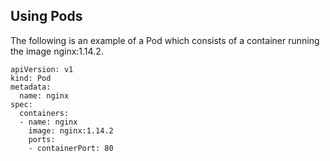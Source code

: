 
## Using Pods 
The following is an example of a Pod which consists of a container running the image nginx:1.14.2.

```
apiVersion: v1
kind: Pod
metadata:
  name: nginx
spec:
  containers:
  - name: nginx
    image: nginx:1.14.2
    ports:
    - containerPort: 80

```
